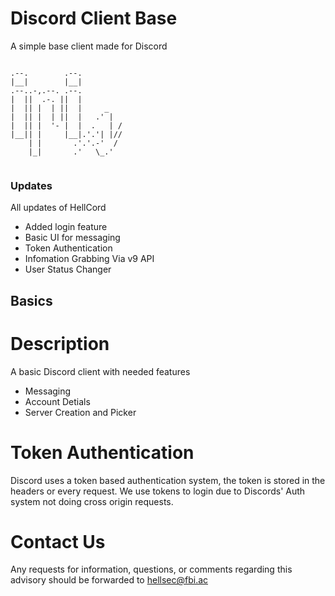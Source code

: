 # Discord Client Base
A simple base client made for Discord

```
                          
.--.        .--.          
|__|        |__|          
.--..-,.--. .--.          
|  ||  .-. ||  |          
|  || |  | ||  |     _    
|  || |  | ||  |   .' |   
|  || |  '- |  |  .   | / 
|__|| |     |__|.'.'| |// 
    | |       .'.'.-'  /  
    |_|       .'   \_.'   
                          
```

### Updates
All updates of HellCord
  * Added login feature
  * Basic UI for messaging
  * Token Authentication
  * Infomation Grabbing Via v9 API
  * User Status Changer

## Basics

# Description
A basic Discord client with needed features
  * Messaging
  * Account Detials
  * Server Creation and Picker


# Token Authentication
Discord uses a token based authentication system, the token is stored in the headers or every request.
We use tokens to login due to Discords' Auth system not doing cross origin requests.


# Contact Us
Any requests for information, questions, or comments regarding this advisory should be forwarded to hellsec@fbi.ac
